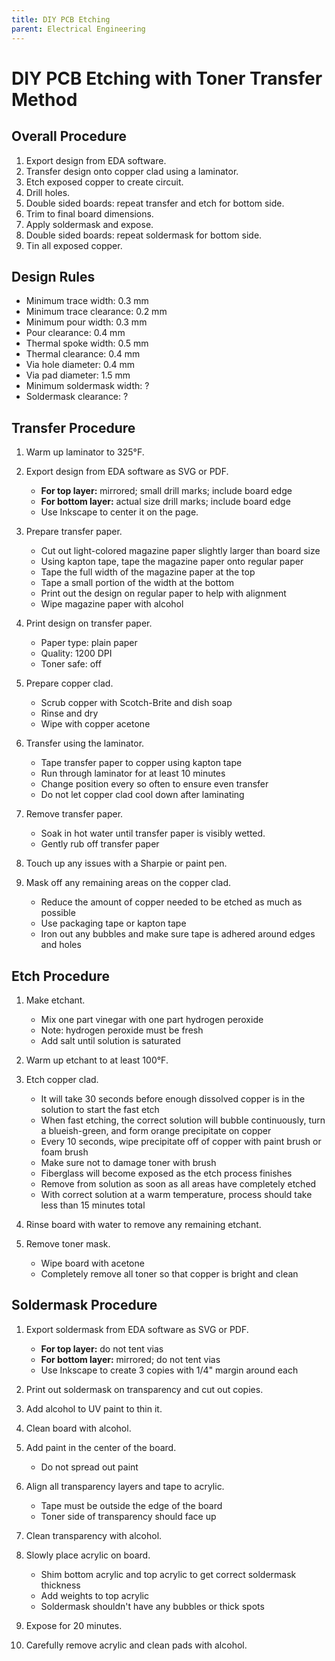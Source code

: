 ```yaml
---
title: DIY PCB Etching
parent: Electrical Engineering
---
```


# DIY PCB Etching with Toner Transfer Method

## Overall Procedure

1. Export design from EDA software.
2. Transfer design onto copper clad using a laminator.
3. Etch exposed copper to create circuit.
4. Drill holes.
5. Double sided boards: repeat transfer and etch for bottom side.
7. Trim to final board dimensions.
8. Apply soldermask and expose.
9. Double sided boards: repeat soldermask for bottom side.
10. Tin all exposed copper.


## Design Rules

* Minimum trace width: 0.3 mm
* Minimum trace clearance: 0.2 mm
* Minimum pour width: 0.3 mm
* Pour clearance: 0.4 mm
* Thermal spoke width: 0.5 mm
* Thermal clearance: 0.4 mm
* Via hole diameter: 0.4 mm
* Via pad diameter: 1.5 mm
* Minimum soldermask width: ?
* Soldermask clearance: ?


## Transfer Procedure

1. Warm up laminator to 325°F.

2. Export design from EDA software as SVG or PDF.
    * __For top layer:__ mirrored; small drill marks; include board edge
    * __For bottom layer:__ actual size drill marks; include board edge
    * Use Inkscape to center it on the page.

3. Prepare transfer paper.
    * Cut out light-colored magazine paper slightly larger than board size
    * Using kapton tape, tape the magazine paper onto regular paper
    * Tape the full width of the magazine paper at the top
    * Tape a small portion of the width at the bottom
    * Print out the design on regular paper to help with alignment
    * Wipe magazine paper with alcohol

4. Print design on transfer paper.
    * Paper type: plain paper
    * Quality: 1200 DPI
    * Toner safe: off

5. Prepare copper clad.
    * Scrub copper with Scotch-Brite and dish soap
    * Rinse and dry
    * Wipe with copper acetone

6. Transfer using the laminator.
    * Tape transfer paper to copper using kapton tape
    * Run through laminator for at least 10 minutes
    * Change position every so often to ensure even transfer
    * Do not let copper clad cool down after laminating

7. Remove transfer paper.
    * Soak in hot water until transfer paper is visibly wetted.
    * Gently rub off transfer paper

8. Touch up any issues with a Sharpie or paint pen.

9. Mask off any remaining areas on the copper clad.
    * Reduce the amount of copper needed to be etched as much as possible
    * Use packaging tape or kapton tape
    * Iron out any bubbles and make sure tape is adhered around edges and holes


## Etch Procedure

1. Make etchant.
    * Mix one part vinegar with one part hydrogen peroxide
    * Note: hydrogen peroxide must be fresh
    * Add salt until solution is saturated

2. Warm up etchant to at least 100°F.

3. Etch copper clad.
    * It will take 30 seconds before enough dissolved copper is in the solution to start the fast etch
    * When fast etching, the correct solution will bubble continuously, turn a blueish-green, and form orange precipitate on copper
    * Every 10 seconds, wipe precipitate off of copper with paint brush or foam brush
    * Make sure not to damage toner with brush
    * Fiberglass will become exposed as the etch process finishes
    * Remove from solution as soon as all areas have completely etched
    * With correct solution at a warm temperature, process should take less than 15 minutes total

4. Rinse board with water to remove any remaining etchant.

5. Remove toner mask.
    * Wipe board with acetone
    * Completely remove all toner so that copper is bright and clean


## Soldermask Procedure

1. Export soldermask from EDA software as SVG or PDF.
    * __For top layer:__ do not tent vias
    * __For bottom layer:__ mirrored; do not tent vias
    * Use Inkscape to create 3 copies with 1/4" margin around each

2. Print out soldermask on transparency and cut out copies.

3. Add alcohol to UV paint to thin it.

4. Clean board with alcohol.

5. Add paint in the center of the board.
    * Do not spread out paint

6. Align all transparency layers and tape to acrylic.
    * Tape must be outside the edge of the board
    * Toner side of transparency should face up

7. Clean transparency with alcohol.

8. Slowly place acrylic on board.
    * Shim bottom acrylic and top acrylic to get correct soldermask thickness
    * Add weights to top acrylic
    * Soldermask shouldn't have any bubbles or thick spots

9. Expose for 20 minutes.

10. Carefully remove acrylic and clean pads with alcohol.
